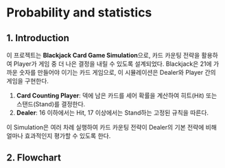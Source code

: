 # Probability and statistics
## 1. Introduction
이 프로젝트는 **Blackjack Card Game Simulation**으로, 카드 카운팅 전략을 활용하여 Player가 게임 중 더 나은 결정을 내릴 수 있도록 설계되었다. Blackjack은 21에 가까운 숫자를 만들어야 이기는 카드 게임으로, 이 시뮬레이션은 Dealer와 Player 간의 게임을 구현한다.

1. **Card Counting Player**: 덱에 남은 카드를 세어 확률을 계산하여 히트(Hit) 또는 스탠드(Stand)를 결정한다.
2. **Dealer**: 16 이하에서는 Hit, 17 이상에서는 Stand하는 고정된 규칙을 따른다.

이 Simulation은 여러 차례 실행하여 카드 카운팅 전략이 Dealer의 기본 전략에 비해 얼마나 효과적인지 평가할 수 있도록 한다.

## 2. Flowchart
